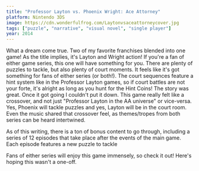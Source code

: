 ```yaml
---
title: "Professor Layton vs. Phoenix Wright: Ace Attorney"
platform: Nintendo 3DS
image: https://cdn.wonderfulfrog.com/Laytonvsaceattorneycover.jpg
tags: ["puzzle", "narrative", "visual novel", "single player"]
year: 2014
---
```


What a dream come true. Two of my favorite franchises blended into one game! As the title implies, it's Layton and Wright action! If you're a fan of either game series, this one will have something for you. There are plenty of puzzles to tackle, but also plenty of court moments. It feels like it's got something for fans of either series (or both!). The court sequences feature a hint system like in the Professor Layton games, so if court battles are not your forte, it's alright as long as you hunt for the Hint Coins! The story was great. Once it got going I couldn't put it down. This game really felt like a crossover, and not just "Professor Layton in the AA universe" or vice-versa. Yes, Phoenix will tackle puzzles and yes, Layton will be in the court room. Even the music shared that crossover feel, as themes/tropes from both series can be heard intertwined.

As of this writing, there is a ton of bonus content to go through, including a series of 12 episodes that take place after the events of the main game. Each episode features a new puzzle to tackle

Fans of either series will enjoy this game immensely, so check it out! Here's hoping this wasn't a one-off.
